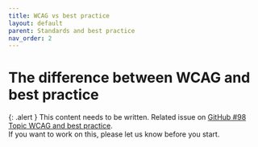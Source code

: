 ```yaml
---
title: WCAG vs best practice
layout: default
parent: Standards and best practice
nav_order: 2
---
```


# The difference between WCAG and best practice

{: .alert }
This content needs to be written.
Related issue on [GitHub #98 Topic WCAG and best practice](https://github.com/wpaccessibility/wp-a11y-docs/issues/98).  
If you want to work on this, please let us know before you start.

